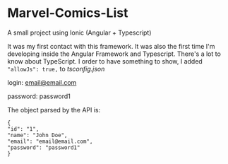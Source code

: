 # Marvel-Comics-List
A small project using Ionic (Angular + Typescript)

It was my first contact with this framework. It was also the first time I'm developing inside the Angular Framework and Typescript.
There's a lot to know about TypeScript. I order to have something to show, I added `"allowJs": true,` to *tsconfig.json*

login: email@email.com

password: password1

The object parsed by the API is:
```
{
"id": "1",
"name": "John Doe",
"email": "email@email.com",
"password": "password1"
}
  ```
